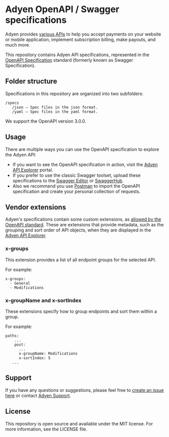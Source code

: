 # Adyen OpenAPI / Swagger specifications

Adyen provides [various APIs](https://docs.adyen.com) to help you accept payments on your website or mobile application, implement subscription billing, make payouts, and much more.

This repository contains Adyen API specifications, represented in the [OpenAPI Specification](https://www.openapis.org/) standard (formerly known as Swagger Specification).

## Folder structure

Specifications in this repository are organized into two subfolders:

```
/specs
   /json – Spec files in the json format.
   /yaml – Spec files in the yaml format.
```

We support the OpenAPI version 3.0.0.

## Usage
  
There are multiple ways you can use the OpenAPI specification to explore the Adyen API:
-	If you want to see the OpenAPI specification in action, visit the [Adyen API Explorer](https://docs.adyen.com/api-explorer/) portal.
-	If you prefer to use the classic Swagger toolset, upload these specifications to the [Swagger Editor](http://editor.swagger.io/) or [SwaggerHub](https://swaggerhub.com/).
-	Also we recommend you use [Postman](https://www.getpostman.com/postman) to import the OpenAPI specification and create your personal collection of requests.

## Vendor extensions

Adyen's specifications contain some custom extensions, as [allowed by the OpenAPI standard](https://swagger.io/docs/specification/openapi-extensions/). These are extensions that provide metadata, such as the grouping and sort order of API objects, when they are displayed in the [Adyen API Explorer](https://docs.adyen.com/api-explorer/).

### x-groups

This extension provides a list of all endpoint groups for the selected API.

For example:

```
x-groups:
  - General
  - Modifications
```

### x-groupName and x-sortIndex

These extensions specify how to group endpoints and sort them within a group.

For example:

```
paths:
    ...
    post:
      ...
      x-groupName: Modifications
      x-sortIndex: 5
   ...
```
  
## Support
  
If you have any questions or suggestions, please feel free to [create an issue here](https://github.com/Adyen/adyen-openapi/issues/new) or contact [Adyen Support](https://support.adyen.com).
  
## License 

This repository is open source and available under the MIT license. For more information, see the LICENSE file.

